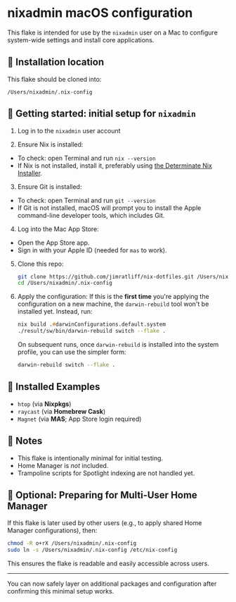 # nixadmin macOS configuration

This flake is intended for use by the `nixadmin` user on a Mac to configure system-wide settings and install core applications.

## 📁 Installation location

This flake should be cloned into:

```
/Users/nixadmin/.nix-config
```

## 🚀 Getting started: initial setup for `nixadmin`

1. Log in to the `nixadmin` user account

2. Ensure Nix is installed:
  - To check: open Terminal and run `nix --version`
  - If Nix is not installed, install it, preferably using [the Determinate Nix Installer](https://zero-to-nix.com/concepts/nix-installer/).
  
3. Ensure Git is installed:
  - To check: open Terminal and run `git --version`
  - If Git is not installed, macOS will prompt you to install the Apple command-line developer tools, which includes Git.

4. Log into the Mac App Store:
  - Open the App Store app.
  - Sign in with your Apple ID (needed for `mas` to work).

5. Clone this repo:
   ```zsh
   git clone https://github.com/jimratliff/nix-dotfiles.git /Users/nixadmin/.nix-config
   cd /Users/nixadmin/.nix-config
   ```

6. Apply the configuration:
   If this is the **first time** you're applying the configuration on a new machine, the `darwin-rebuild` tool won't be installed yet. Instead, run:
   ```zsh
   nix build .#darwinConfigurations.default.system
   ./result/sw/bin/darwin-rebuild switch --flake .
   ```
   On subsequent runs, once `darwin-rebuild` is installed into the system profile, you can use the simpler form:
   ```zsh
   darwin-rebuild switch --flake .
   ```

## 🧪 Installed Examples

* `htop` (via **Nixpkgs**)
* `raycast` (via **Homebrew Cask**)
* `Magnet` (via **MAS**; App Store login required)

## 🧼 Notes

* This flake is intentionally minimal for initial testing.
* Home Manager is *not* included.
* Trampoline scripts for Spotlight indexing are not handled yet.

## 🔄 Optional: Preparing for Multi-User Home Manager
If this flake is later used by other users (e.g., to apply shared Home Manager configurations), then:
```zsh
chmod -R o+rX /Users/nixadmin/.nix-config
sudo ln -s /Users/nixadmin/.nix-config /etc/nix-config
```

This ensures the flake is readable and easily accessible across users.

---

You can now safely layer on additional packages and configuration after confirming this minimal setup works.
